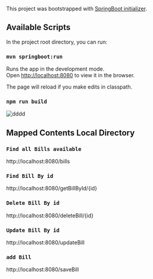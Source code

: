 This project was bootstrapped with [SpringBoot initializer](https://github.com/facebook/create-react-app).

## Available Scripts

In the project root directory, you can run:

### `mvn springboot:run`

Runs the app in the development mode.<br>
Open [http://localhost:8080](http://localhost:8080) to view it in the browser.

The page will reload if you make edits in classpath.<br>

### `npm run build`

![dddd](https://user-images.githubusercontent.com/30531450/56878260-cc6ba980-6a70-11e9-80d8-6ad56e2f4891.PNG)

## Mapped Contents Local Directory

### `Find all Bills available`<br/>

http://localhost:8080/bills<br/>

### `Find Bill By id`<br/>

http://localhost:8080/getBillById/{id}<br/>

### `Delete Bill By id`<br/>

http://localhost:8080/deleteBill/{id}<br/>

### `Update Bill By id`<br/>

http://localhost:8080/updateBill<br/>

### `add Bill`<br/>

http://localhost:8080/saveBill<br/>